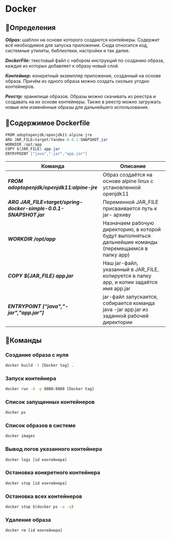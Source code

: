 # Docker
## 📃Определения
___Образ:___ шаблон на основе которого создаются контейнеры. Содержит всё необходимое для запуска приложения. Сюда относится код, системные утилиты, библиотеки, настройки и так далее.

___DockerFile:___ текстовый файл с набором инструкций по созданию образа, каждая из которых добавляет к образу новый слой.

___Контейнер:___  конкретный экземпляр приложения, созданный на основе образа. Причём из одного образа можно создать сколько угодно контейнеров.

___Реестр:___ хранилище образов. Образы можно скачивать из реестра и создавать на их основе контейнеры. Также в реестр можно загружать новые или изменённые образы для дальнейшего использования.

## 🐳Содержимое Dockerfile

```java
FROM adoptopenjdk/openjdk11:alpine-jre
ARG JAR_FILE=target/Yandex-0.0.1-SNAPSHOT.jar
WORKDIR /opt/app
COPY ${JAR_FILE} app.jar
ENTRYPOINT ["java","-jar","app.jar"]
```

Команда  | Описание 
------------- | -------------
___FROM adoptopenjdk/openjdk11:alpine-jre___  | Oбраз создаётся на основе alpine linux с установленной openjdk11
___ARG JAR_FILE=target/spring-docker-simple-0.0.1-SNAPSHOT.jar___  | Переменной JAR_FILE присваивается путь к jar- архиву
___WORKDIR /opt/app___ | Назначаем рабочую директорию, в которой будут выполняться дальнейшие команды (перемещаемся в папку app)
___COPY ${JAR_FILE} app.jar___  | 	Наш jar-файл, указанный в JAR_FILE, копируется в папку app, и копии задаётся имя app.jar
___ENTRYPOINT [“java","-jar","app.jar"]___  | jar-файл запускается, собирается команда java -jar app.jar из заданной рабочей директории

## 🔧Команды

### Создание образа с нуля
```cmd
docker build -t [Docker tag] .
```

### Запуск контейнера
```cmd
docker run -d -p 8080:8080 [Docker tag]
```

### Список запущенных контейнеров 
```cmd
docker ps
```

### Список образов в системе
```cmd
docker images
```

### Вывод логов указанного контейнера
```cmd
docker logs [id контейнера]
```

### Остановка конкретного контейнера

```cmd
docker stop [id контейнера]
```

### Остановка всех контейнеров

```cmd
docker stop $(docker ps -a -q)
```

### Удаление образа

```cmd
docker rm [id контейнера]
```